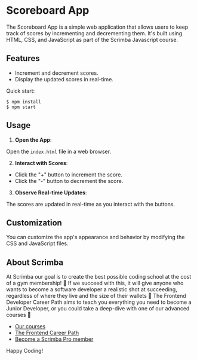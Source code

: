 # Scoreboard App

The Scoreboard App is a simple web application that allows users to keep track of scores by incrementing and decrementing them. It's built using HTML, CSS, and JavaScript as part of the Scrimba Javascript course.

## Features

- Increment and decrement scores.
- Display the updated scores in real-time.

Quick start:

```
$ npm install
$ npm start
````

## Usage

1. **Open the App**:

Open the `index.html` file in a web browser.

2. **Interact with Scores**:

- Click the "+" button to increment the score.
- Click the "-" button to decrement the score.

3. **Observe Real-time Updates**:

The scores are updated in real-time as you interact with the buttons.

## Customization

You can customize the app's appearance and behavior by modifying the CSS and JavaScript files.



## About Scrimba

At Scrimba our goal is to create the best possible coding school at the cost of a gym membership! 💜
If we succeed with this, it will give anyone who wants to become a software developer a realistic shot at succeeding, regardless of where they live and the size of their wallets 🎉
The Frontend Developer Career Path aims to teach you everything you need to become a Junior Developer, or you could take a deep-dive with one of our advanced courses 🚀

- [Our courses](https://scrimba.com/allcourses)
- [The Frontend Career Path](https://scrimba.com/learn/frontend)
- [Become a Scrimba Pro member](https://scrimba.com/pricing)

Happy Coding!
